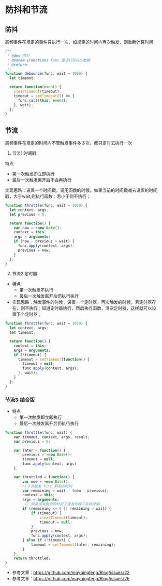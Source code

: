 # 防抖和节流


## 防抖
高频事件在规定的事件只执行一次，如规定的时间内再次触发，则重新计算时间



```javascript
/**
 * @des 防抖
 * @param {Function} func 要进行防抖的数据
 * @return:
 */
function debounce(func, wait = 1000) {
  let timeout;

  return function(event) {
    clearTimeout(timeout);
    timeout = setTimeout(() => {
      func.call(this, event);
    }, wait);
  };
}
```




## 节流

高频事件在规定的时间内不管触发事件多少次，都只定时去执行一次

1. 节流1:时间戳

特点
  - 第一次触发即立即执行
  - 最后一次触发离开后不会再执行

实现思路：设置一个时间戳，调用函数的时候，如果当前的时间戳减去设置的时间戳，大于wait,则执行函数；若小于则不执行；

```javascript
function throttle(func, wait = 1000) {
  let context, args;
  let previous = 0;

  return function() {
    var now = +new Date();
    context = this;
    args = arguments;
    if (now - previous > wait) {
      func.apply(context, args);
      previous = now;
    }
  };
}
```

2. 节流2:定时器
- 特点
  - 第一次触发不执行
  - 最后一次触发离开后仍执行执行
- 实现思路：触发事件的时候，设置一个定时器，再次触发的时候，若定时器存在，则不执行；知道定时器执行，然后执行函数，清空定时器，这样就可以设置下个定时器；

```javascript
function throttle(func, wait = 1000) {
  let context, args;
  let timeout;

  return function() {
    context = this;
    args = arguments;
    if (!timeout) {
      timeout = setTimeout(function() {
        timeout = null;
        func.apply(context, args);
      }, wait);
    }
  };
}
```

### 节流3:结合版
- 特点
  - 第一次触发即立即执行
  - 最后一次触发离开后仍执行执行

```javascript
function throttle(func, wait) {
    var timeout, context, args, result;
    var previous = 0;

    var later = function() {
        previous = +new Date();
        timeout = null;
        func.apply(context, args)
    };

    var throttled = function() {
        var now = +new Date();
        //下次触发 func 剩余的时间
        var remaining = wait - (now - previous);
        context = this;
        args = arguments;
         // 如果没有剩余的时间了或者你改了系统时间
        if (remaining <= 0 || remaining > wait) {
            if (timeout) {
                clearTimeout(timeout);
                timeout = null;
            }
            previous = now;
            func.apply(context, args);
        } else if (!timeout) {
            timeout = setTimeout(later, remaining);
        }
    };
    return throttled;
}
```

- 参考文章：https://github.com/mqyqingfeng/Blog/issues/22
- 参考文章：https://github.com/mqyqingfeng/Blog/issues/26
